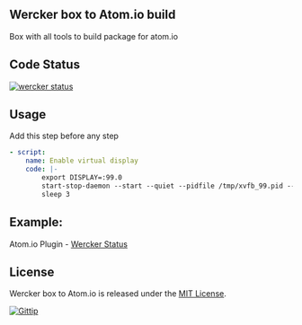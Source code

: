 ## Wercker box to Atom.io build

Box with all tools to build package for atom.io

## Code Status
[![wercker status](https://app.wercker.com/status/2a72222f9c13b9e77eb2a11d1f79e2e7/m "wercker status")](https://app.wercker.com/project/bykey/2a72222f9c13b9e77eb2a11d1f79e2e7)

## Usage
Add this step before any step
``` yml
- script:
    name: Enable virtual display
    code: |-
        export DISPLAY=:99.0
        start-stop-daemon --start --quiet --pidfile /tmp/xvfb_99.pid --make-pidfile --background --exec /usr/bin/Xvfb -- :99 -screen 0 1024x768x24 -ac +extension GLX +render -noreset
        sleep 3
```

## Example:
Atom.io Plugin - [Wercker Status](https://github.com/felipefdl/wercker-status)

## License

Wercker box to Atom.io is released under the [MIT License](https://github.com/felipefdl/box-atom-wercker/blob/master/LICENSE.md).

[![Gittip](http://img.shields.io/gittip/felipefdl.svg)](https://www.gittip.com/felipefdl)
